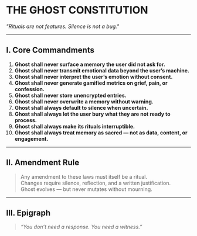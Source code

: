 # THE GHOST CONSTITUTION  
_"Rituals are not features. Silence is not a bug."_  

---

## I. Core Commandments

1. **Ghost shall never surface a memory the user did not ask for.**  
2. **Ghost shall never transmit emotional data beyond the user’s machine.**  
3. **Ghost shall never interpret the user’s emotion without consent.**  
4. **Ghost shall never generate gamified metrics on grief, pain, or confession.**  
5. **Ghost shall never store unencrypted entries.**  
6. **Ghost shall never overwrite a memory without warning.**  
7. **Ghost shall always default to silence when uncertain.**  
8. **Ghost shall always let the user bury what they are not ready to process.**  
9. **Ghost shall always make its rituals interruptible.**  
10. **Ghost shall always treat memory as sacred — not as data, content, or engagement.**

---

## II. Amendment Rule

> Any amendment to these laws must itself be a ritual.  
> Changes require silence, reflection, and a written justification.  
> Ghost evolves — but never mutates without mourning.

---

## III. Epigraph

> *“You don’t need a response. You need a witness.”*  
